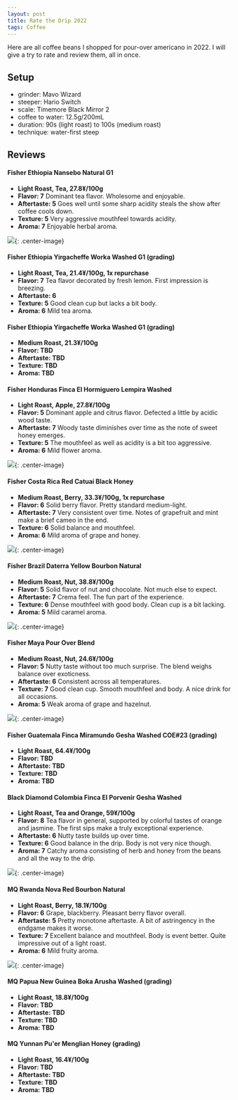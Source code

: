 ```yaml
---
layout: post
title: Rate the Drip 2022
tags: Coffee
---
```


Here are all coffee beans I shopped for pour-over americano in 2022. I will give a try to rate and review them, all in once.

## Setup

- grinder: Mavo Wizard
- steeper: Hario Switch
- scale: Timemore Black Mirror 2
- coffee to water: 12.5g/200mL
- duration: 90s (light roast) to 100s (medium roast)
- technique: water-first steep

## Reviews

#### Fisher Ethiopia Nansebo Natural G1

  - **Light Roast, Tea, 27.8¥/100g**
  - **Flavor: 7** Dominant tea flavor. Wholesome and enjoyable.
  - **Aftertaste: 5** Goes well until some sharp acidity steals the show after coffee cools down.
  - **Texture: 5** Very aggressive mouthfeel towards acidity.
  - **Aroma: 7** Enjoyable herbal aroma. 

![](https://jiaxi-github-pages-photohost.oss-cn-beijing.aliyuncs.com/pyreneesalpaca/images/2022-06-24-nansebo.png){: .center-image}

#### Fisher Ethiopia Yirgacheffe Worka Washed G1 (grading)

  - **Light Roast, Tea, 21.4¥/100g, 1x repurchase**
  - **Flavor: 7** Tea flavor decorated by fresh lemon. First impression is breezing.
  - **Aftertaste: 6** 
  - **Texture: 5** Good clean cup but lacks a bit body.
  - **Aroma: 6** Mild tea aroma.

#### Fisher Ethiopia Yirgacheffe Worka Washed G1 (grading)
  - **Medium Roast, 21.3¥/100g**
  - **Flavor: TBD**
  - **Aftertaste: TBD**
  - **Texture: TBD**
  - **Aroma: TBD**

#### Fisher Honduras Finca El Hormiguero Lempira Washed

  - **Light Roast, Apple, 27.8¥/100g**
  - **Flavor: 5** Dominant apple and citrus flavor. Defected a little by acidic wood taste.
  - **Aftertaste: 7** Woody taste diminishes over time as the note of sweet honey emerges.
  - **Texture: 5** The mouthfeel as well as acidity is a bit too aggressive.
  - **Aroma: 6** Mild flower aroma.

![](https://jiaxi-github-pages-photohost.oss-cn-beijing.aliyuncs.com/pyreneesalpaca/images/2022-06-24-lempira.png){: .center-image}

#### Fisher Costa Rica Red Catuai Black Honey

  - **Medium Roast, Berry, 33.3¥/100g, 1x repurchase**
  - **Flavor: 6** Solid berry flavor. Pretty standard medium-light.
  - **Aftertaste: 7** Very consistent over time. Notes of grapefruit and mint make a brief cameo in the end.
  - **Texture: 6** Solid balance and mouthfeel.
  - **Aroma: 6** Mild aroma of grape and honey.

![](https://jiaxi-github-pages-photohost.oss-cn-beijing.aliyuncs.com/pyreneesalpaca/images/2022-06-24-redcatuai.png){: .center-image}

#### Fisher Brazil Daterra Yellow Bourbon Natural

  - **Medium Roast, Nut, 38.8¥/100g**
  - **Flavor: 5** Solid flavor of nut and chocolate. Not much else to expect.
  - **Aftertaste: 7** Crema feel. The fun part of the experience.
  - **Texture: 6** Dense mouthfeel with good body. Clean cup is a bit lacking.
  - **Aroma: 5** Mild caramel aroma.

![](https://jiaxi-github-pages-photohost.oss-cn-beijing.aliyuncs.com/pyreneesalpaca/images/2022-06-24-daterra.png){: .center-image}

#### Fisher Maya Pour Over Blend

  - **Medium Roast, Nut, 24.6¥/100g**
  - **Flavor: 5** Nutty taste without too much surprise. The blend weighs balance over exoticness.
  - **Aftertaste: 6** Consistent across all temperatures.
  - **Texture: 7** Good clean cup. Smooth mouthfeel and body. A nice drink for all occasions.
  - **Aroma: 5** Weak aroma of grape and hazelnut.

![](https://jiaxi-github-pages-photohost.oss-cn-beijing.aliyuncs.com/pyreneesalpaca/images/2022-06-24-maya.png){: .center-image}

#### Fisher Guatemala Finca Miramundo Gesha Washed COE#23 (grading)

  - **Light Roast, 64.4¥/100g**
  - **Flavor: TBD**
  - **Aftertaste: TBD**
  - **Texture: TBD**
  - **Aroma: TBD**

#### Black Diamond Colombia Finca El Porvenir Gesha Washed

  - **Light Roast, Tea and Orange, 59¥/100g**
  - **Flavor: 8** Tea flavor in general, supported by colorful tastes of orange and jasmine. The first sips make a truly exceptional experience.
  - **Aftertaste: 6** Nutty taste builds up over time.
  - **Texture: 6** Good balance in the drip. Body is not very nice though.
  - **Aroma: 7** Catchy aroma consisting of herb and honey from the beans and all the way to the drip.

![](https://jiaxi-github-pages-photohost.oss-cn-beijing.aliyuncs.com/pyreneesalpaca/images/2022-06-24-porvenir.png){: .center-image}

#### MQ Rwanda Nova Red Bourbon Natural

  - **Light Roast, Berry, 18.1¥/100g**
  - **Flavor: 6** Grape, blackberry. Pleasant berry flavor overall.
  - **Aftertaste: 5** Pretty monotone aftertaste. A bit of astringency in the endgame makes it worse.
  - **Texture: 7** Excellent balance and mouthfeel. Body is event better. Quite impressive out of a light roast.
  - **Aroma: 6** Mild fruity aroma.

![](https://jiaxi-github-pages-photohost.oss-cn-beijing.aliyuncs.com/pyreneesalpaca/images/2022-06-24-rwanda.png){: .center-image}

#### MQ Papua New Guinea Boka Arusha Washed (grading)

  - **Light Roast, 18.8¥/100g**
  - **Flavor: TBD**
  - **Aftertaste: TBD**
  - **Texture: TBD**
  - **Aroma: TBD**

#### MQ Yunnan Pu'er Menglian Honey (grading)

  - **Light Roast, 16.4¥/100g**
  - **Flavor: TBD**
  - **Aftertaste: TBD**
  - **Texture: TBD**
  - **Aroma: TBD**
